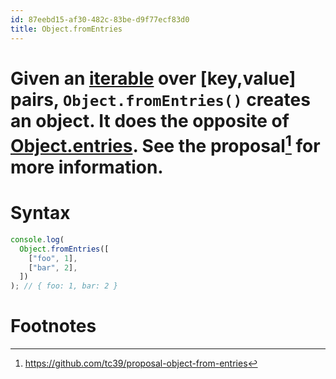 ```yaml
---
id: 87eebd15-af30-482c-83be-d9f77ecf83d0
title: Object.fromEntries
---
```


# Given an [iterable](20201014092625-javascript_iterables) over \[key,value\] pairs, `Object.fromEntries()` creates an object. It does the opposite of [Object.entries](20201113102048-object_entries). See the proposal[^1] for more information.

# Syntax

``` javascript
console.log(
  Object.fromEntries([
    ["foo", 1],
    ["bar", 2],
  ])
); // { foo: 1, bar: 2 }
```

# Footnotes

[^1]: <https://github.com/tc39/proposal-object-from-entries>
